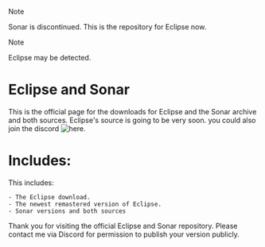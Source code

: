 > [!NOTE]
> Sonar is discontinued. This is the repository for Eclipse now.

> [!NOTE]
> Eclipse may be detected.

# Eclipse and Sonar
This is the official page for the downloads for Eclipse and the Sonar archive and both sources. Eclipse's source is going to be very soon.
you could also join the discord ![here.](https://dsc.gg/industries)

# Includes:
This includes:
```
- The Eclipse download.
- The newest remastered version of Eclipse.
- Sonar versions and both sources

```
Thank you for visiting the official Eclipse and Sonar repository.
Please contact me via Discord for permission to publish your version publicly.
